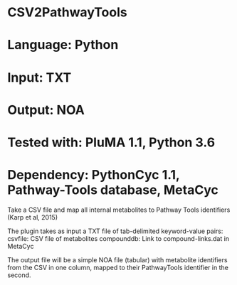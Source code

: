 # CSV2PathwayTools
# Language: Python
# Input: TXT
# Output: NOA
# Tested with: PluMA 1.1, Python 3.6
# Dependency: PythonCyc 1.1, Pathway-Tools database, MetaCyc

Take a CSV file and map all internal metabolites to Pathway Tools identifiers (Karp et al, 2015)

The plugin takes as input a TXT file of tab-delimited keyword-value pairs:
csvfile: CSV file of metabolites
compounddb: Link to compound-links.dat in MetaCyc

The output file will be a simple NOA file (tabular) with metabolite identifiers from the CSV in one column, mapped to their PathwayTools identifier in the second.


